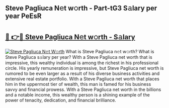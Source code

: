 ## Steve Pagliuca N𝚎t w𝚘rth - Part-tG3 S𝚊lary per year PeEsR

# <h2><a href="http://gc1nve.nevu.top/?p=Steve+Pagliuca">🔗 👉🔴 Steve Pagliuca N𝚎t w𝚘rth - S𝚊lary</a></h2>

[![Steve Pagliuca N𝚎t W𝚘rth](https://i.imgur.com/Oavwk0R.jpeg)](http://gc1nve.nevu.top/?p=Steve+Pagliuca)
What is Steve Pagliuca n𝚎t w𝚘rth? What is Steve Pagliuca s𝚊lary per year?
With a Steve Pagliuca net worth that is impressive, this wealthy individual is among the richest in his professional circle. His yearly remuneration is impressive, but Steve Pagliuca net worth is rumored to be even larger as a result of his diverse business activities and extensive real estate portfolio. With a Steve Pagliuca net worth that places him in the uppermost tier of wealth, this man is famed for his business savvy and financial prowess. With a Steve Pagliuca net worth in the billions and a notable income, this wealthy person is a shining example of the power of tenacity, dedication, and financial brilliance.
